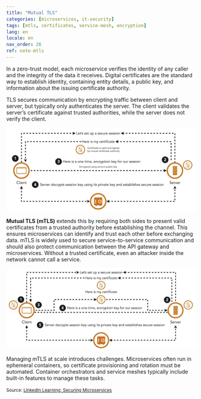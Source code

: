 ```yaml
---
title: "Mutual TLS"
categories: [microservices, it-security]
tags: [mtls, certificates, service-mesh, encryption]
lang: en
locale: en
nav_order: 26
ref: note-mtls
---
```

In a zero-trust model, each microservice verifies the identity of any caller and the integrity of the data it receives. Digital certificates are the standard way to establish identity, containing entity details, a public key, and information about the issuing certificate authority.

TLS secures communication by encrypting traffic between client and server, but typically only authenticates the server. The client validates the server’s certificate against trusted authorities, while the server does not verify the client.

![TLS Overview](../../../assets/images/notes/security-between-microservices/mutual-tls/tls-one-way.png)

**Mutual TLS (mTLS)** extends this by requiring both sides to present valid certificates from a trusted authority before establishing the channel. This ensures microservices can identify and trust each other before exchanging data. mTLS is widely used to secure service-to-service communication and should also protect communication between the API gateway and microservices. Without a trusted certificate, even an attacker inside the network cannot call a service.

![mTLS Overview](../../../assets/images/notes/security-between-microservices/mutual-tls/mtls-handshake.png)

Managing mTLS at scale introduces challenges. Microservices often run in ephemeral containers, so certificate provisioning and rotation must be automated. Container orchestrators and service meshes typically include built-in features to manage these tasks.

<small> Source: [LinkedIn Learning: Securing Microservices](https://www.linkedin.com/learning/microservices-security/securing-microservices?contextUrn=urn%3Ali%3AlyndaLearningPath%3A645bcd56498e6459e79b3c71&resume=false&u=57075649)</small>